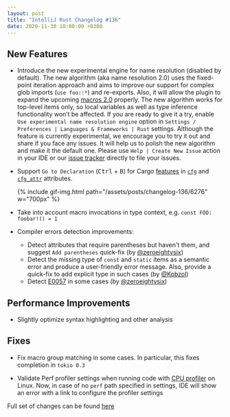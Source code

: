 ```yaml
---
layout: post
title: "IntelliJ Rust Changelog #136"
date: 2020-11-30 10:00:00 +0300
---
```



## New Features

<!-- https://github.com/intellij-rust/intellij-rust/pull/6378 -->
* Introduce the new experimental engine for name resolution (disabled by default).
  The new algorithm (aka name resolution 2.0) uses the fixed-point iteration approach and aims to improve our support for
  complex glob imports (`use foo::*`) and re-exports. Also, it will allow the plugin to expand the upcoming
  [macros 2.0](https://rust-lang.github.io/rfcs/1584-macros.html) properly.
  The new algorithm works for top-level items only, so local variables as well as type inference
  functionality won’t be affected.
  If you are ready to give it a try, enable `Use experimental name resolution engine` option in
  `Settings / Preferences | Languages & Frameworks | Rust` settings.
  Although the feature is currently experimental, we encourage you to try
  it out and share if you face any issues. It will help us to polish the new algorithm and make it the default one. Please use `Help | Create New Issue` action in your IDE or our
  [issue tracker](https://github.com/intellij-rust/intellij-rust/issues/new) directly to file your issues.

<!-- https://github.com/intellij-rust/intellij-rust/pull/6276 -->
* Support `Go to Declaration` (<kbd>Ctrl</kbd> + <kbd>B</kbd>) for Cargo [features](https://doc.rust-lang.org/cargo/reference/features.html) in
  [`cfg`](https://doc.rust-lang.org/reference/conditional-compilation.html#the-cfg-attribute) and
  [`cfg_attr`](https://doc.rust-lang.org/reference/conditional-compilation.html#the-cfg_attr-attribute) attributes.

  {% include gif-img.html path="/assets/posts/changelog-136/6276" w="700px" %}

<!-- https://github.com/intellij-rust/intellij-rust/pull/6396 -->
* Take into account macro invocations in type context, e.g. `const FOO: foobar!() = 1`

* Compiler errors detection improvements:
  <!-- https://github.com/intellij-rust/intellij-rust/pull/6352 -->
  <!-- https://github.com/intellij-rust/intellij-rust/pull/6413 -->
    * Detect attributes that require parentheses but haven't them, and suggest `Add parentheses`
      quick-fix (by [@zeroeightysix])

  <!-- https://github.com/intellij-rust/intellij-rust/pull/6372 -->
    * Detect the missing type of `const` and `static` items as a semantic error and produce a user-friendly error message.
      Also, provide a quick-fix to add explicit type in such cases (by [@Kobzol])

  <!-- https://github.com/intellij-rust/intellij-rust/pull/6319 -->
    * Detect [E0057](https://doc.rust-lang.org/error-index.html#E0057) in some cases (by [@zeroeightysix])

## Performance Improvements

<!-- https://github.com/intellij-rust/intellij-rust/pull/6395 -->
* Slightly optimize syntax highlighting and other analysis

## Fixes

<!-- https://github.com/intellij-rust/intellij-rust/pull/6380 -->
* Fix macro group matching in some cases. In particular, this fixes completion in `tokio 0.3`

<!-- https://github.com/intellij-rust/intellij-rust/pull/6323 -->
* Validate Perf profiler settings when running code with
  [CPU profiler](https://www.jetbrains.com/help/clion/cpu-profiler.html) on Linux.
  Now, in case of no `perf` path specified in settings, IDE will show an error with a link to configure the profiler settings

Full set of changes can be found [here](https://github.com/intellij-rust/intellij-rust/milestone/44?closed=1)

[@Kobzol]: https://github.com/Kobzol
[@zeroeightysix]: https://github.com/zeroeightysix
